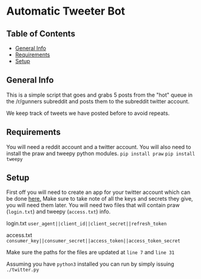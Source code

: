 # Automatic Tweeter Bot

## Table of Contents
* [General Info](#general-info)
* [Requirements](#requirements)
* [Setup](#setup)

## General Info
This is a simple script that goes and grabs 5 posts from the "hot" queue in the /r/gunners subreddit and posts them to the subreddit twitter account.

We keep track of tweets we have posted before to avoid repeats.


## Requirements
You will need a reddit account and a twitter account. You will also need to install the praw and tweepy python modules. 
`pip install praw`
`pip install tweepy`

## Setup
First off you will need to create an app for your twitter account which can be done [here.](https://developer.twitter.com/en/apps) Make sure to take note of all the keys and secrets they give, you will need them later.
You will need two files that will contain praw (`login.txt`) and tweepy (`access.txt`) info.

login.txt
```user_agent||client_id||client_secret||refresh_token```

access.txt
```consumer_key||consumer_secret||access_token||access_token_secret```

Make sure the paths for the files are updated at `line 7` and `line 31`

Assuming you have `python3` installed you can run by simply issuing `./twitter.py`
